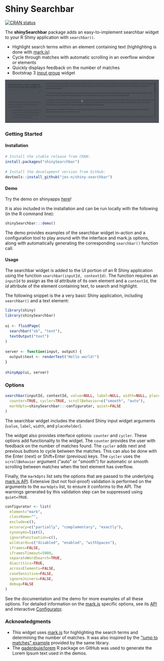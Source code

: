 # Shiny Searchbar

<!-- badges: start -->
[![CRAN status](https://www.r-pkg.org/badges/version/shinySearchbar)](https://cran.r-project.org/package=shinySearchbar)
<!-- badges: end -->

The **shinySearchbar** package adds an easy-to-implement searchbar widget to your R Shiny application with `searchbar()`.

* Highlight search terms within an element containing text (highlighting is done with [mark.js][markjs])
* Cycle through matches with automatic scrolling in an overflow window _or_ elements
* Quickly displays feedback on the number of matches
* Bootstrap 3 [input group][bs3input] widget

![Shiny Searchbar Demo](man/figures/shiny-searchbar-demo.gif)


### Getting Started

#### Installation

```R
# Install the stable release from CRAN:
install.packages("shinySearchbar")

# Install the development version from GitHub:
devtools::install_github("jes-n/shiny-searchbar")
```

#### Demo

Try the demo on shinyapps [here](https://affeinated.shinyapps.io/shinySearchbar/)!

It is also included in the installation and can be run locally with the following (in the R command line):

```R
shinySearchbar:::demo()
```

The demo provides examples of the searchbar widget in-action and a configuration tool to play around with the interface and mark.js options, along with automatically generating the corresponding `searchbar()` function call.


#### Usage

The searchbar widget is added to the UI portion of an R Shiny application using the function `searchbar(inputId, contextId)`. The function requires an `inputId` to assign as the _id_ attribute of its own element and a `contextId`, the _id_ attribute of the element containing text, to search and highlight.

The following snippet is the a very basic Shiny application, including `searchbar()` and a text element:

```R
library(shiny)
library(shinySearchbar)

ui <- fluidPage(
  searchbar("sb", "text"),
  textOutput("text")
)

server <- function(input, output) {
  output$text <- renderText("Hello world!")
}

shinyApp(ui, server)
```


### Options

```R
searchbar(inputId, contextId, value=NULL, label=NULL, width=NULL, placeholder=NULL,
  counter=TRUE, cycler=TRUE, scrollBehavior=c("smooth", "auto"),
  markOpts=shinySearchbar:::configurator, quiet=FALSE
)
```

The searchbar widget includes the standard Shiny input widget arguments (`value`, `label`, `width`, and `placeholder`).

The widget also provides interface options: `counter` and `cycler`. These options add functionality to the widget. The `counter` provides the user with feedback on the number of matches found. The `cycler` adds next and previous buttons to cycle between the matches. This can also be done with the Enter (next) or Shift+Enter (previous) keys. The `cycler` uses the `scrollBehavior` argument ("auto" or "smooth") for automatic or smooth scrolling between matches when the text element has overflow.

Finally, the `markOpts` list sets the options that are passed to the underlying [mark.js API][api]. Extensive (but not fool-proof) validation is performed on the arguments to the `markOpts` list, to ensure it conforms to the API. The warnings generated by this validation step can be suppressed using `quiet=TRUE`.

```R
configurator <- list(
  element="mark",
  className="",
  exclude=c(),
  accuracy=c("partially", "complementary", "exactly"),
  synonyms=list(),
  ignorePunctuation=c(),
  wildcards=c("disabled", "enabled", "withSpaces"),
  iframes=FALSE,
  iframesTimeout=5000,
  separateWordSearch=TRUE,
  diacritics=TRUE,
  acrossElements=FALSE,
  caseSensitive=FALSE,
  ignoreJoiners=FALSE,
  debug=FALSE
)
```

See the documentation and the demo for more examples of all these options. For detailed information on the [mark.js][markjs] specific options, see its [API][api] and interactive [Configurator][configurator].


### Acknowledgments

* This widget uses [mark.js][markjs] for highlighting the search terms and determining the number of matches. It was also inspired by the ["jump to matches" example][jumpfiddle] provided by the same library.
* The [gadenbuie/lorem][lorem] R package on GitHub was used to generate the Lorem Ipsum text used in the demos.


[bs3input]: https://getbootstrap.com/docs/3.4/components/#input-groups
[markjs]: https://markjs.io/
[api]: https://markjs.io/#mark
[configurator]: https://markjs.io/configurator.html
[jumpfiddle]: https://jsfiddle.net/julmot/973gdh8g/
[lorem]: https://github.com/gadenbuie/lorem